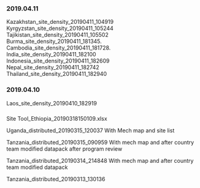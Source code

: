 ### 2019.04.11

Kazakhstan_site_density_20190411_104919
Kyrgyzstan_site_density_20190411_105244
Tajikistan_site_density_20190411_105502
Burma_site_density_20190411_181345.
Cambodia_site_density_20190411_181728.
India_site_density_20190411_182100
Indonesia_site_density_20190411_182609
Nepal_site_density_20190411_182742
Thailand_site_density_20190411_182940

### 2019.04.10

Laos_site_density_20190410_182919

###


Site Tool_Ethiopia_20190318150109.xlsx

Uganda_distributed_20190315_120037
  With Mech map and site list

Tanzania_distributed_20190315_090959
  With mech map and after country team modified datapack after program review

Tanzania_distributed_20190314_214848
  With mech map and after country team modified datapack 

Tanzania_distributed_20190313_130136
